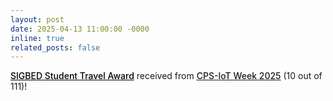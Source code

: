 ```yaml
---
layout: post
date: 2025-04-13 11:00:00 -0000
inline: true
related_posts: false
---
```


<a href="https://sigbed.org/category/travel-grants/" style="font-weight: 500; color: black;">SIGBED Student Travel Award</a> received from 
<a href="https://cps-iot-week2025.ics.uci.edu/" style="font-weight: 500;">CPS-IoT Week 2025</a> (10 out of 111)!